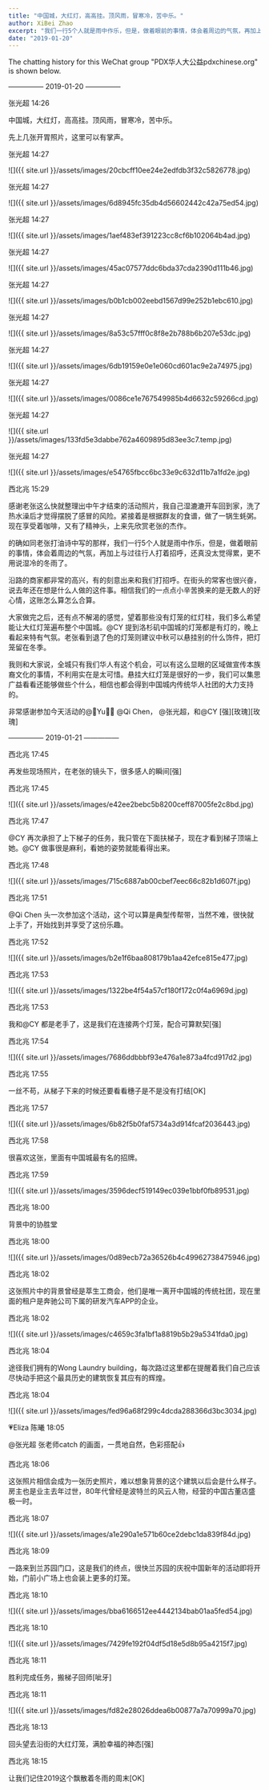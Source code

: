 ```yaml
---
title: "中国城，大红灯，高高挂。顶风雨，冒寒冷，苦中乐。"
author: XiBei Zhao
excerpt: "我们一行5个人就是雨中作乐，但是，做着眼前的事情，体会着周边的气氛，再加上与过往行人打着招呼，还真没太觉得累，更不用说湿冷的冬雨了。全城只有我们华人有这个机会，可以有这么显眼的区域做宣传本族裔文化的事情，不利用实在是太可惜。悬挂大红灯笼是很好的一步，我们可以集思广益看看还能够做些个什么，相信也都会得到中国城内传统华人社团的大力支持的。"
date: "2019-01-20"
---
```


The chatting history for this WeChat group "PDX华人大公益pdxchinese.org" is shown below.

—————  2019-01-20  —————

张光超  14:26

中国城，大红灯，高高挂。顶风雨，冒寒冷，苦中乐。

先上几张开胃照片，这里可以有掌声。

张光超  14:27

![]({{ site.url }}/assets/images/20cbcff10ee24e2edfdb3f32c5826778.jpg)

张光超  14:27

![]({{ site.url }}/assets/images/6d8945fc35db4d56602442c42a75ed54.jpg)

张光超  14:27

![]({{ site.url }}/assets/images/1aef483ef391223cc8cf6b102064b4ad.jpg)

张光超  14:27

![]({{ site.url }}/assets/images/45ac07577ddc6bda37cda2390d111b46.jpg)

张光超  14:27

![]({{ site.url }}/assets/images/b0b1cb002eebd1567d99e252b1ebc610.jpg)

张光超  14:27

![]({{ site.url }}/assets/images/8a53c57fff0c8f8e2b788b6b207e53dc.jpg)

张光超  14:27

![]({{ site.url }}/assets/images/6db19159e0e1e060cd601ac9e2a74975.jpg)

张光超  14:27

![]({{ site.url }}/assets/images/0086ce1e767549985b4d6632c59266cd.jpg)

张光超  14:27

![]({{ site.url }}/assets/images/133fd5e3dabbe762a4609895d83ee3c7.temp.jpg)

张光超  14:27

![]({{ site.url }}/assets/images/e54765fbcc6bc33e9c632d11b7a1fd2e.jpg)

西北兆  15:29

感谢老张这么快就整理出中午才结束的活动照片，我自己湿漉漉开车回到家，洗了热水澡后才觉得摆脱了感冒的风险。紧接着是根据群友的食谱，做了一锅生蚝粥。现在享受着咖啡，又有了精神头，上来先欣赏老张的杰作。

的确如同老张打油诗中写的那样，我们一行5个人就是雨中作乐，但是，做着眼前的事情，体会着周边的气氛，再加上与过往行人打着招呼，还真没太觉得累，更不用说湿冷的冬雨了。

沿路的商家都非常的高兴，有的刻意出来和我们打招呼。在街头的常客也很兴奋，说去年还在想是什么人做的这件事。相信我们的一点点小辛苦换来的是无数人的好心情，这账怎么算怎么合算。

大家做完之后，还有点不解渴的感觉，望着那些没有灯笼的红灯柱，我们多么希望能让大红灯笼遍布整个中国城。@CY 提到洛杉矶中国城的灯笼都是有灯的，晚上看起来特有气氛。老张看到退了色的灯笼则建议中秋可以悬挂别的什么饰件，把灯笼留在冬季。

我则和大家说，全城只有我们华人有这个机会，可以有这么显眼的区域做宣传本族裔文化的事情，不利用实在是太可惜。悬挂大红灯笼是很好的一步，我们可以集思广益看看还能够做些个什么，相信也都会得到中国城内传统华人社团的大力支持的。

非常感谢参加今天活动的@Yu， @Qi Chen， @张光超，和@CY [强][玫瑰][玫瑰]


—————  2019-01-21  —————


西北兆  17:45

再发些现场照片，在老张的镜头下，很多感人的瞬间[强]

西北兆  17:45

![]({{ site.url }}/assets/images/e42ee2bebc5b8200ceff87005fe2c8bd.jpg)

西北兆  17:47

@CY 再次承担了上下梯子的任务，我只管在下面扶梯子，现在才看到梯子顶端上她。@CY 做事很是麻利，看她的姿势就能看得出来。

西北兆  17:48

![]({{ site.url }}/assets/images/715c6887ab00cbef7eec66c82b1d607f.jpg)

西北兆  17:51

@Qi Chen 头一次参加这个活动，这个可以算是典型传帮带，当然不难，很快就上手了，开始找到并享受了这份乐趣。

西北兆  17:52

![]({{ site.url }}/assets/images/b2e1f6baa808179b1aa42efce815e477.jpg)

西北兆  17:53

![]({{ site.url }}/assets/images/1322be4f54a57cf180f172c0f4a6969d.jpg)

西北兆  17:53

我和@CY 都是老手了，这是我们在连接两个灯笼，配合可算默契[强]

西北兆  17:54

![]({{ site.url }}/assets/images/7686ddbbbf93e476a1e873a4fcd917d2.jpg)

西北兆  17:55

一丝不苟，从梯子下来的时候还要看看穗子是不是没有打结[OK]

西北兆  17:57

![]({{ site.url }}/assets/images/6b82f5b0faf5734a3d914fcaf2036443.jpg)

西北兆  17:58

很喜欢这张，里面有中国城最有名的招牌。

西北兆  17:59

![]({{ site.url }}/assets/images/3596decf519149ec039e1bbf0fb89531.jpg)

西北兆  18:00

背景中的协胜堂

西北兆  18:00

![]({{ site.url }}/assets/images/0d89ecb72a36526b4c49962738475946.jpg)

西北兆  18:02

这张照片中的背景曾经是萃生工商会，他们是唯一离开中国城的传统社团，现在里面的租户是奔驰公司下属的研发汽车APP的企业。

西北兆  18:02

![]({{ site.url }}/assets/images/c4659c3fa1bf1a8819b5b29a5341fda0.jpg)

西北兆  18:04

途径我们拥有的Wong Laundry building，每次路过这里都在提醒着我们自己应该尽快动手把这个最具历史的建筑恢复其应有的辉煌。

西北兆  18:04

![]({{ site.url }}/assets/images/fed96a68f299c4dcda288366d3bc3034.jpg)

💗Eliza 陈曦  18:05

@张光超  张老师catch 的画面，一贯地自然，色彩搭配👍

西北兆  18:06

这张照片相信会成为一张历史照片，难以想象背景的这个建筑以后会是什么样子。房主也是业主去年过世，80年代曾经是波特兰的风云人物，经营的中国古董店盛极一时。

西北兆  18:07

![]({{ site.url }}/assets/images/a1e290a1e571b60ce2debc1da839f84d.jpg)

西北兆  18:09

一路来到兰苏园门口，这是我们的终点，很快兰苏园的庆祝中国新年的活动即将开始，门前小广场上也会装上更多的灯笼。

西北兆  18:10

![]({{ site.url }}/assets/images/bba6166512ee4442134bab01aa5fed54.jpg)

西北兆  18:10

![]({{ site.url }}/assets/images/7429fe192f04df5d18e5d8b95a4215f7.jpg)

西北兆  18:11

胜利完成任务，搬梯子回师[呲牙]

西北兆  18:11

![]({{ site.url }}/assets/images/fd82e28026ddea6b00877a7a70999a70.jpg)

西北兆  18:13

回头望去沿街的大红灯笼，满脸幸福的神态[强]

西北兆  18:15

让我们记住2019这个飘散着冬雨的周末[OK]
